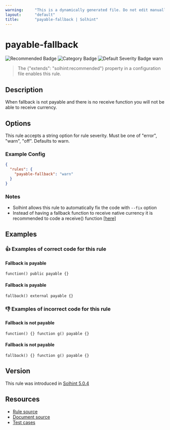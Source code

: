 ```yaml
---
warning:     "This is a dynamically generated file. Do not edit manually."
layout:      "default"
title:       "payable-fallback | Solhint"
---
```


# payable-fallback
![Recommended Badge](https://img.shields.io/badge/-Recommended-brightgreen)
![Category Badge](https://img.shields.io/badge/-Best%20Practice%20Rules-informational)
![Default Severity Badge warn](https://img.shields.io/badge/Default%20Severity-warn-yellow)
> The {"extends": "solhint:recommended"} property in a configuration file enables this rule.


## Description
When fallback is not payable and there is no receive function you will not be able to receive currency.

## Options
This rule accepts a string option for rule severity. Must be one of "error", "warn", "off". Defaults to warn.

### Example Config
```json
{
  "rules": {
    "payable-fallback": "warn"
  }
}
```

### Notes
- Solhint allows this rule to automatically fix the code with `--fix` option
- Instead of having a fallback function to receive native currency it is recommended to code a receive() function [[here]](https://docs.soliditylang.org/en/v0.8.24/contracts.html#fallback-function)

## Examples
### 👍 Examples of **correct** code for this rule

#### Fallback is payable

```solidity
function() public payable {}
```

#### Fallback is payable

```solidity
fallback() external payable {}
```

### 👎 Examples of **incorrect** code for this rule

#### Fallback is not payable

```solidity
function() {} function g() payable {}
```

#### Fallback is not payable

```solidity
fallback() {} function g() payable {}
```

## Version
This rule was introduced in [Solhint 5.0.4](https://github.com/protofire/solhint/blob/v5.0.4)

## Resources
- [Rule source](https://github.com/protofire/solhint/blob/master/lib/rules/best-practices/payable-fallback.js)
- [Document source](https://github.com/protofire/solhint/blob/master/docs/rules/best-practices/payable-fallback.md)
- [Test cases](https://github.com/protofire/solhint/blob/master/test/rules/best-practices/payable-fallback.js)
